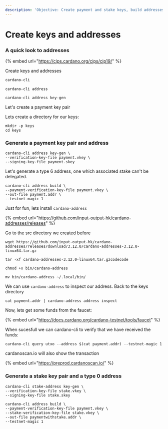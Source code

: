```yaml
---
description: 'Objective: Create payment and stake keys, build addresses'
---
```


# Create keys and addresses

### A quick look to addresses

{% embed url="https://cips.cardano.org/cips/cip19/" %}

Create keys and addresses&#x20;

```bash
cardano-cli
```

```
cardano-cli address
```

```
cardano-cli address key-gen
```

Let's create a payment key pair

Lets create a directory for our keys:

```
mkdir -p keys
cd keys
```

### Generate a payment key pair and address

```
cardano-cli address key-gen \
--verification-key-file payment.vkey \
--signing-key-file payment.skey
```

Let's generate a type 6 address, one which associated stake can't be delegated.

```
cardano-cli address build \
--payment-verification-key-file payment.vkey \
--out-file payment.addr \
--testnet-magic 1
```

Just for fun, lets install `cardano-address`&#x20;

{% embed url="https://github.com/input-output-hk/cardano-addresses/releases" %}

Go to the src directory we created before

```
wget https://github.com/input-output-hk/cardano-addresses/releases/download/3.12.0/cardano-addresses-3.12.0-linux64.tar.gz
```

```
tar -xf cardano-addresses-3.12.0-linux64.tar.gzcodecode
```

```
chmod +x bin/cardano-address
```

```
mv bin/cardano-address ~/.local/bin/
```

We can use `cardano-address` to inspect our address. Back to the keys directory&#x20;

```
cat payment.addr | cardano-address address inspect
```

Now, lets get some funds from the faucet:

{% embed url="https://docs.cardano.org/cardano-testnet/tools/faucet" %}

When sucesfull we can cardano-cli to verify that we have received the funds:

```
cardano-cli query utxo --address $(cat payment.addr) --testnet-magic 1
```

cardanoscan.io will also show the transaction

{% embed url="https://preprod.cardanoscan.io/" %}

### Generate a stake key pair and a type 0 address

```
cardano-cli stake-address key-gen \
--verification-key-file stake.vkey \
--signing-key-file stake.skey
```

```
cardano-cli address build \
--payment-verification-key-file payment.vkey \
--stake-verification-key-file stake.vkey \
--out-file paymentwithstake.addr \
--testnet-magic 1
```
